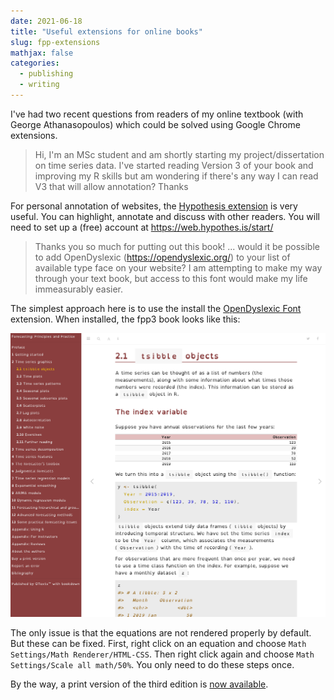 ```yaml
---
date: 2021-06-18
title: "Useful extensions for online books"
slug: fpp-extensions
mathjax: false
categories:
  - publishing
  - writing
---
```


I've had two recent questions from readers of my online textbook (with George Athanasopoulos) which could be solved using Google Chrome extensions.

> Hi, I'm an MSc student and am shortly starting my project/dissertation on time series data. I've started reading Version 3 of your book and improving my R skills but am wondering if there's any way I can read V3 that will allow annotation? Thanks

For personal annotation of websites, the [Hypothesis extension](https://chrome.google.com/webstore/detail/hypothesis-web-pdf-annota/bjfhmglciegochdpefhhlphglcehbmek) is very useful. You can highlight, annotate and discuss with other readers. You will need to set up a (free) account at https://web.hypothes.is/start/

> Thanks you so much for putting out this book! ... would it be possible to add OpenDyslexic (https://opendyslexic.org/) to your list of available type face on your website? I am attempting to make my way through your text book, but access to this font would make my life immeasurably easier.

The simplest approach here is to use the install the [OpenDyslexic Font](https://chrome.google.com/webstore/detail/opendyslexic-font-for-chr/kplpcbodojdjlejmkfbghifakoinigie/) extension. When installed, the fpp3 book looks like this:

![](/img/opendyslexic.png)

The only issue is that the equations are not rendered properly by default. But these can be fixed. First, right click on an equation and choose `Math Settings/Math Renderer/HTML-CSS`. Then right click again and choose `Math Settings/Scale all math/50%`. You only need to do these steps once.

By the way, a print version of the third edition is [now available](http://geni.us/fpp3).
